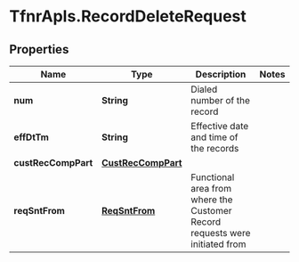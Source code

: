 # TfnrApIs.RecordDeleteRequest

## Properties
Name | Type | Description | Notes
------------ | ------------- | ------------- | -------------
**num** | **String** | Dialed number of the record  | 
**effDtTm** | **String** | Effective date and time of the records | 
**custRecCompPart** | [**CustRecCompPart**](CustRecCompPart.md) |  | 
**reqSntFrom** | [**ReqSntFrom**](ReqSntFrom.md) | Functional area from where the Customer Record requests were initiated from | 


